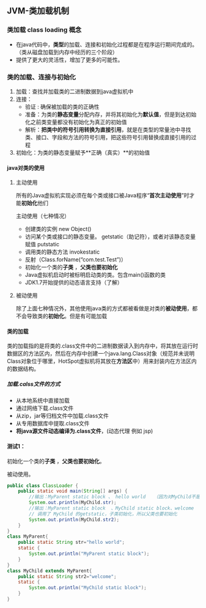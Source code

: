 ## JVM-类加载机制

### 类加载 class loading 概念

- 在java代码中，**类型**的加载、连接和初始化过程都是在程序运行期间完成的。（类从磁盘加载到内存中经历的三个阶段）
- 提供了更大的灵活性，增加了更多的可能性。

### **类的加载、连接与初始化**

1. 加载：查找并加载类的二进制数据到java虚拟机中
2. 连接：
   - 验证 : 确保被加载的类的正确性
   - 准备：为类的**静态变量**分配内存，并将其初始化为**默认值**，但是到达初始化之前类变量都没有初始化为真正的初始值
   - 解析：**把类中的符号引用转换为直接引用**，就是在类型的常量池中寻找类、接口、字段和方法的符号引用，把这些符号引用替换成直接引用的过程
3. 初始化：为类的静态变量赋予**正确（真实）**的初始值

#### java对类的使用

1. 主动使用

   所有的Java虚拟机实现必须在每个类或接口被Java程序“**首次主动使用**”时才能**初始化**他们

   主动使用（七种情况）

   - 创建类的实例 new Object()
   - 访问某个类或接口的静态变量。 getstatic（助记符），或者对该静态变量赋值 putstatic
   - 调用类的静态方法 invokestatic
   - 反射（Class.forName(“com.test.Test”)）
   - 初始化一个类的**子类** ，**父类也要初始化**
   - Java虚拟机启动时被标明启动类的类。包含main()函数的类
   - JDK1.7开始提供的动态语言支持（了解）

2. 被动使用

   ​	除了上面七种情况外，其他使用java类的方式都被看做是对类的**被动使用**，都不会导致类的**初始化**。但是有可能加载

#### 类的加载

​	类的加载指的是将类的.class文件中的二进制数据读入到内存中，将其放在运行时数据区的方法区内，然后在内存中创建一个java.lang.Class对象（规范并未说明Class对象位于哪里，HotSpot虚拟机将其放在**方法区**中）用来封装内在方法区内的数据结构。

##### 加载.calss文件的方式

- 从本地系统中直接加载
- 通过网络下载.class文件
- 从zip，jar等归档文件中加载.class文件
- 从专用数据库中提取.class文件
- **将java源文件动态编译为.class文件**，(动态代理 例如 jsp)

#### 测试1：

初始化一个类的**子类** ，**父类也要初始化**。

被动使用。

```java
public class ClassLoader {
	public static void main(String[] args) {
		//输出：MyParent static block 、 hello world   （因为对MyChild不是主动使用）
		System.out.println(MyChild.str);
		//输出：MyParent static block  、MyChild static block、welcome
		// 调用了 MyChild 的getstatic，子类初始化，所以父类也要初始化
		System.out.println(MyChild.str2);
	}
}
class MyParent{
	public static String str="hello world";
	static {
		System.out.println("MyParent static block");
	}
}
class MyChild extends MyParent{
	public static String str2="welcome";
	static {
		System.out.println("MyChild static block");
	}
}
```

